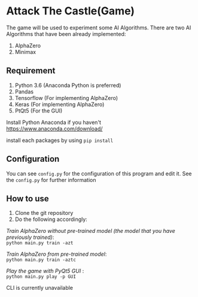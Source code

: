 # Attack The Castle(Game)


The game will be used to experiment some AI Algorithms. There are two AI Algorithms that have been already implemented:
1. AlphaZero
2. Minimax

## Requirement

1. Python 3.6 (Anaconda Python is preferred)
2. Pandas
3. Tensorflow (For implementing AlphaZero)
4. Keras (For implementing AlphaZero)
5. PtQt5 (For the GUI)

Install Python Anaconda if you haven't
https://www.anaconda.com/download/

install each packages by using `pip install`

## Configuration
You can see `config.py` for the configuration of this program and edit it.
See the `config.py` for further information


## How to use
1. Clone the git repository
2. Do the following accordingly:

*Train AlphaZero without pre-trained model (the model that you have previously trained)*:  
`python main.py train -azt`

*Train AlphaZero from pre-trained model*:  
`python main.py train -aztc`

*Play the game with PyQt5 GUI* :  
`python main.py play -p GUI`

CLI is currently unavailable






